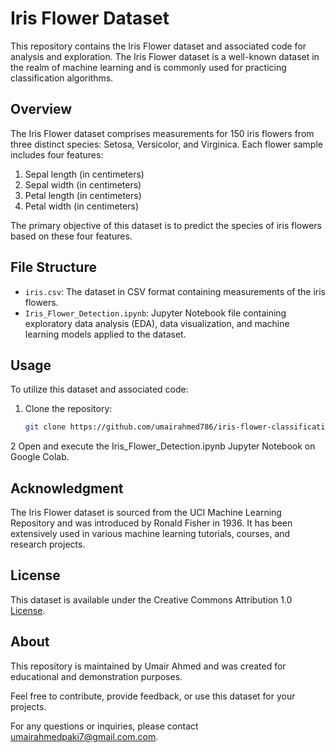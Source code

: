 
# Iris Flower Dataset

This repository contains the Iris Flower dataset and associated code for analysis and exploration. The Iris Flower dataset is a well-known dataset in the realm of machine learning and is commonly used for practicing classification algorithms.

## Overview

The Iris Flower dataset comprises measurements for 150 iris flowers from three distinct species: Setosa, Versicolor, and Virginica. Each flower sample includes four features:

1. Sepal length (in centimeters)
2. Sepal width (in centimeters)
3. Petal length (in centimeters)
4. Petal width (in centimeters)

The primary objective of this dataset is to predict the species of iris flowers based on these four features.

## File Structure

- `iris.csv`: The dataset in CSV format containing measurements of the iris flowers.
- `Iris_Flower_Detection.ipynb`: Jupyter Notebook file containing exploratory data analysis (EDA), data visualization, and machine learning models applied to the dataset.

## Usage

To utilize this dataset and associated code:

1. Clone the repository:

   ```bash
   git clone https://github.com/umairahmed786/iris-flower-classification.git
2 Open and execute the Iris_Flower_Detection.ipynb Jupyter Notebook on Google Colab.

## Acknowledgment

The Iris Flower dataset is sourced from the UCI Machine Learning Repository and was introduced by Ronald Fisher in 1936. It has been extensively used in various machine learning tutorials, courses, and research projects.


## License

This dataset is available under the Creative Commons Attribution 1.0 [License](https://creativecommons.org/publicdomain/zero/1.0/).

## About

This repository is maintained by Umair Ahmed and was created for educational and demonstration purposes.

Feel free to contribute, provide feedback, or use this dataset for your projects.

For any questions or inquiries, please contact umairahmedpaki7@gmail.com.com.
